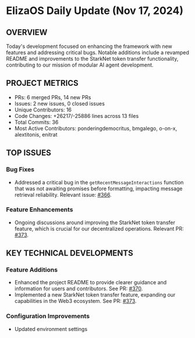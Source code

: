 # ElizaOS Daily Update (Nov 17, 2024)

## OVERVIEW 
Today's development focused on enhancing the framework with new features and addressing critical bugs. Notable additions include a revamped README and improvements to the StarkNet token transfer functionality, contributing to our mission of modular AI agent development.

## PROJECT METRICS
- PRs: 6 merged PRs, 14 new PRs
- Issues: 2 new issues, 0 closed issues
- Unique Contributors: 16
- Code Changes: +26217/-25886 lines across 13 files
- Total Commits: 36
- Most Active Contributors: ponderingdemocritus, bmgalego, o-on-x, alextitonis, enitrat

## TOP ISSUES
### Bug Fixes
- Addressed a critical bug in the `getRecentMessageInteractions` function that was not awaiting promises before formatting, impacting message retrieval reliability. Relevant issue: [#366](https://github.com/elizaos/eliza/issues/366).

### Feature Enhancements
- Ongoing discussions around improving the StarkNet token transfer feature, which is crucial for our decentralized operations. Relevant PR: [#373](https://github.com/elizaos/eliza/pull/373).

## KEY TECHNICAL DEVELOPMENTS
### Feature Additions
- Enhanced the project README to provide clearer guidance and information for users and contributors. See PR: [#370](https://github.com/elizaos/eliza/pull/370).
- Implemented a new StarkNet token transfer feature, expanding our capabilities in the Web3 ecosystem. See PR: [#373](https://github.com/elizaos/eliza/pull/373).

### Configuration Improvements
- Updated environment settings
